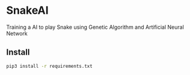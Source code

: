 # SnakeAI
Training a AI to play Snake using Genetic Algorithm and Artificial Neural Network


## Install

```bash
pip3 install -r requirements.txt
```
